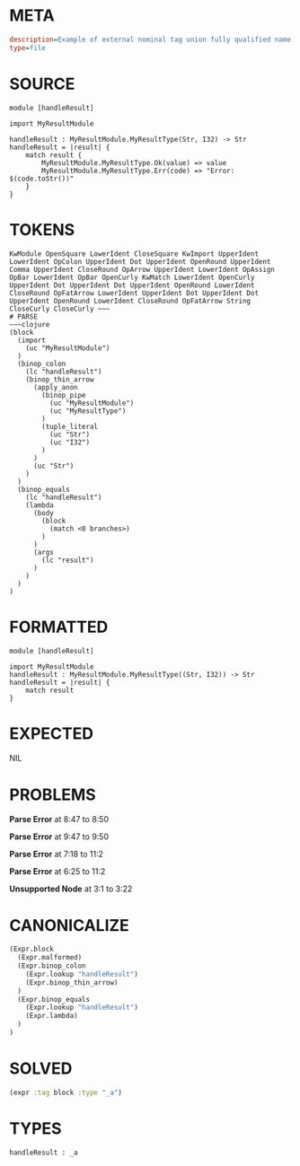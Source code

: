 # META
~~~ini
description=Example of external nominal tag union fully qualified name
type=file
~~~
# SOURCE
~~~roc
module [handleResult]

import MyResultModule

handleResult : MyResultModule.MyResultType(Str, I32) -> Str
handleResult = |result| {
    match result {
        MyResultModule.MyResultType.Ok(value) => value
        MyResultModule.MyResultType.Err(code) => "Error: $(code.toStr())"
    }
}
~~~
# TOKENS
~~~text
KwModule OpenSquare LowerIdent CloseSquare KwImport UpperIdent LowerIdent OpColon UpperIdent Dot UpperIdent OpenRound UpperIdent Comma UpperIdent CloseRound OpArrow UpperIdent LowerIdent OpAssign OpBar LowerIdent OpBar OpenCurly KwMatch LowerIdent OpenCurly UpperIdent Dot UpperIdent Dot UpperIdent OpenRound LowerIdent CloseRound OpFatArrow LowerIdent UpperIdent Dot UpperIdent Dot UpperIdent OpenRound LowerIdent CloseRound OpFatArrow String CloseCurly CloseCurly ~~~
# PARSE
~~~clojure
(block
  (import
    (uc "MyResultModule")
  )
  (binop_colon
    (lc "handleResult")
    (binop_thin_arrow
      (apply_anon
        (binop_pipe
          (uc "MyResultModule")
          (uc "MyResultType")
        )
        (tuple_literal
          (uc "Str")
          (uc "I32")
        )
      )
      (uc "Str")
    )
  )
  (binop_equals
    (lc "handleResult")
    (lambda
      (body
        (block
          (match <0 branches>)
        )
      )
      (args
        (lc "result")
      )
    )
  )
)
~~~
# FORMATTED
~~~roc
module [handleResult]

import MyResultModule
handleResult : MyResultModule.MyResultType((Str, I32)) -> Str
handleResult = |result| {
	match result
}
~~~
# EXPECTED
NIL
# PROBLEMS
**Parse Error**
at 8:47 to 8:50

**Parse Error**
at 9:47 to 9:50

**Parse Error**
at 7:18 to 11:2

**Parse Error**
at 6:25 to 11:2

**Unsupported Node**
at 3:1 to 3:22

# CANONICALIZE
~~~clojure
(Expr.block
  (Expr.malformed)
  (Expr.binop_colon
    (Expr.lookup "handleResult")
    (Expr.binop_thin_arrow)
  )
  (Expr.binop_equals
    (Expr.lookup "handleResult")
    (Expr.lambda)
  )
)
~~~
# SOLVED
~~~clojure
(expr :tag block :type "_a")
~~~
# TYPES
~~~roc
handleResult : _a
~~~
